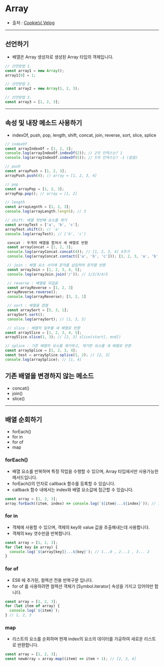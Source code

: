 # Array

- 출처 : [Cookie님 Velog](https://velog.io/@ryu/JavaScript-%EC%9E%90%EB%A3%8C%EA%B5%AC%EC%A1%B0-Array%EB%B0%B0%EC%97%B4)

---

## 선언하기

- 배열은 Array 생성자로 생성된 Array 타입의 객체입니다.

```javascript
// 선언방법 1.
const array1 = new Array();
array1[0] = 1;

// 선언방법 2.
const array2 = new Array(1, 2, 3);

// 선언방법 3.
const array3 = [1, 2, 3];
```

---

## 속성 및 내장 메소드 사용하기

- indexOf, push, pop, length, shift, concat, join, reverse, sort, slice, splice

```javascript
// indexOf
const arrayIndexOf = [1, 2, 3];
console.log(arrayIndexOf.indexOf(2)); // 2의 인덱스는? 1
console.log(arrayIndexOf.indexOf(5)); // 5의 인덱스는? -1 (없음)

// push
const arrayPush = [1, 2, 3];
arrayPush.push(4); // array = [1, 2, 3, 4]

// pop
const arrayPop = [1, 2, 3];
arrayPop.pop(); // array = [1, 2]

// length
const arrayLegnth = [1, 2, 3];
console.log(arrayLength.length); // 3

// shift: 배열 첫번째 요소를 제거
const arrayTest = ['a', 'b', 'c'];
arrayTest.shift(); // 'a'
console.log(arrayTest); // ['b', 'c']

 concat : 두개의 배열을 합쳐서 새 배열로 반환
 const arrayConcat = [1, 2, 3];
 console.log(arrayConcat.concat(4)); // [1, 2, 3, 4] 4추가
 console.log(arrayConcat.contact(['a', 'b', 'c'])); [1, 2, 3, 'a', 'b', 'c']

 // join : 배열 요소 사이에 문자를 삽입하여 문자열 반환
 const arrayJoin = [1, 2, 3, 4, 5];
 console.log(arrayJoin.join('/')); // 1/2/3/4/5

 // reverse : 배열을 뒤집음
 const arrayReverse = [1, 2, 3]
 arrayReverse.reverse();
 console.log(arrayReverse); [3, 2, 1]

 // sort : 배열을 정렬
 const arraySort = [5, 3, 1];
 arraySort.sort();
 console.log(arraySort); // [1, 3, 5]

 // slice : 배열의 일부를 새 배열로 반환
const arraySlice = [1, 2, 3, 4, 5];
arraySlice.slice(1, 3); // [2, 3] slice(start[, end])

// splice : 기존 배열의 요소를 제거하고, 제거한 요소를 새 배열로 반환
const arraySplice = [1, 2, 3, 4];
const test = arraySplice.splice(1, 2); // [2, 3]
console.log(arraySplice); // [1, 4]
```

## 기존 배열을 변경하지 않는 메소드

- concat()
- join()
- slice()

---

## 배열 순회하기

- forEach()
- for in
- for of
- map

### forEach()

- 배열 요소를 반복하며 특정 작업을 수행할 수 있으며, Array 타입에서만 사용가능한 메서드입니다.
- forEach()의 안자로 callback 함수를 등록할 수 있습니다.
- callback 함수 내에서는 index와 배열 요소값에 접근할 수 있습니다.

```javascript
const array = [1, 2, 3];
array.forEach((item, index) => console.log(`${item}...${index}`)); // 1...0 , 2...1 , 3...2
```

### for in

- 객체에 사용할 수 있으며, 객체의 key와 value 값을 추출해내는데 사용합니다.
- 객체의 key 갯수만큼 반복합니다.

```javascript
const array = [1, 2, 3];
for (let key in array) {
  console.log(`${array[key]}...${key}`); // 1...0 , 2...1 , 3... 2
}
```

### for of

- ES6 에 추가된, 컬렉션 전용 반복구문 입니다.
- for of 를 사용하려면 컬렉션 객체가 [Symbol.iterator] 속성을 가지고 있어야만 합니다.

```javascript
const array = [1, 2, 3];
for (let item of array) {
  console.log(`${item}`);
} // 1, 2, 3
```

### map

- 리스트의 요소를 순회하며 현재 index의 요소의 데이터를 가공하여 새로운 리스트로 반환합니다.

```javascript
const array = [1, 2, 3];
const newArray = array.map((item) => item + 1); // [2, 3, 4]
```
